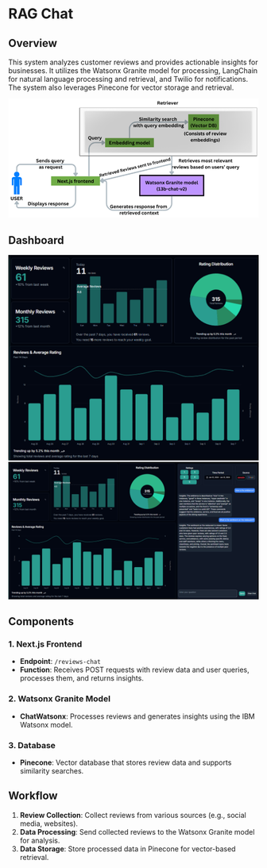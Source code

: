 # RAG Chat

## Overview

This system analyzes customer reviews and provides actionable insights for businesses. It utilizes the Watsonx Granite model for processing, LangChain for natural language processing and retrieval, and Twilio for notifications. The system also leverages Pinecone for vector storage and retrieval.

![RAG chat](/images/RAG_Chat.png)

## Dashboard
![Dashboard1](/images/Dashboard1.png)
![Dashboard2](/images/Dashboard2.png)

## Components

### 1. Next.js Frontend

- **Endpoint**: `/reviews-chat`
- **Function**: Receives POST requests with review data and user queries, processes them, and returns insights.

### 2. Watsonx Granite Model

- **ChatWatsonx**: Processes reviews and generates insights using the IBM Watsonx model.

### 3. Database

- **Pinecone**: Vector database that stores review data and supports similarity searches.

## Workflow

1. **Review Collection**: Collect reviews from various sources (e.g., social media, websites).
2. **Data Processing**: Send collected reviews to the Watsonx Granite model for analysis.
3. **Data Storage**: Store processed data in Pinecone for vector-based retrieval.

